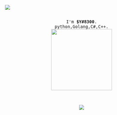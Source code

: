 ![](https://komarev.com/ghpvc/?username=w6t&color=grey) 
<p align="center">  
  <br>
  <samp>
    I'm <b><a rel="nofollow noopener noreferrer" target="_blank">$Y#8300</a></b>.
    <br>python,Golang,C#,C++</a></b>.<br>
</samp>
  <img src="https://cdn.discordapp.com/avatars/881229723055829012/a_52f479f5765b1259c0488711f49d1760.gif?size=80" width="200"/>
</p>
<p align="center">
  <br><br>
  <img src="https://github-readme-stats.vercel.app/api/top-langs/?username=w6t&layout=compact&theme=dark"<p align="center">
</p>
